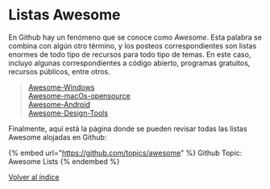 # Listas Awesome

En Github hay un fenómeno que se conoce como _Awesome_. Esta palabra se combina con algún otro término, y los posteos correspondientes son listas enormes de todo tipo de recursos para todo tipo de temas. En este caso, incluyo algunas correspondientes a código abierto, programas gratuitos, recursos públicos, entre otros.

> [Awesome-Windows](https://github.com/Awesome-Windows/Awesome#readme)\
> [Awesome-macOs-opensource](https://github.com/serhii-londar/open-source-mac-os-apps#readme)\
> [Awesome-Android](https://github.com/JStumpp/awesome-android)\
> [Awesome-Design-Tools](https://github.com/goabstract/Awesome-Design-Tools)

Finalmente, aquí está la página donde se pueden revisar todas las listas Awesome alojadas en Github:&#x20;

{% embed url="https://github.com/topics/awesome" %}
Github Topic: Awesome Lists
{% endembed %}





[Volver al índice](../introduccion/contenidos.md)
